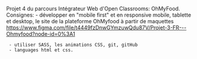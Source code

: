 Projet 4 du parcours Intégrateur Web d'Open Classrooms: OhMyFood.
Consignes: - développer en "mobile first" et en responsive mobile, tablette et desktop, le site de la plateforme OhMyfood à partir de maquettes https://www.figma.com/file/t4449fzDnwGYmzuwQdu87V/Projet-3-FR---Ohmyfood?node-id=0%3A1

     - utiliser SASS, les animations CSS, git, gitHub
     - languages html et css.
